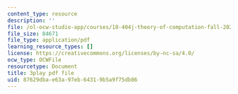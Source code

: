 ```yaml
---
content_type: resource
description: ''
file: /ol-ocw-studio-app/courses/18-404j-theory-of-computation-fall-2020/87629dbae63a97eb64319b5a9f75db86_N28g_YBXY8Y.pdf
file_size: 84671
file_type: application/pdf
learning_resource_types: []
license: https://creativecommons.org/licenses/by-nc-sa/4.0/
ocw_type: OCWFile
resourcetype: Document
title: 3play pdf file
uid: 87629dba-e63a-97eb-6431-9b5a9f75db86
---
```

